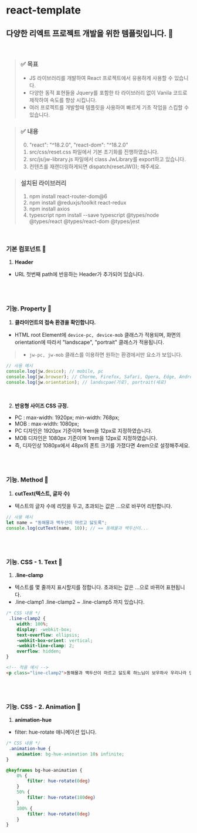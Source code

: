 # react-template

## 다양한 리엑트 프로젝트 개발을 위한 템플릿입니다. :butterfly:
<br>


> ### ✅ 목표
> - JS 라이브러리를 개발하여 React 프로젝트에서 유용하게 사용할 수 있습니다.
> - 다양한 동적 표현들을 Jquery를 포함한 타 라이브러리 없이 Vanila 코드로 제작하여 속도를 향상 시킵니다.
> - 여러 프로젝트를 개발할때 템플릿을 사용하여 빠르게 기초 작업을 스킵할 수 있습니다.


> ### ✅ 내용
> 0. "react": "^18.2.0", "react-dom": "^18.2.0"
> 1. src/css/reset.css 파일에서 기본 초기화를 진행하였습니다.
> 2. src/js/jw-library.js 파일에서 class JwLibrary를 export하고 있습니다.
> 3. 컨텐츠를 재랜더링하게되면 dispatch(resetJW()); 해주세요.


> ### 설치된 라이브러리
> 1. npm install react-router-dom@6
> 2. npm install @reduxjs/toolkit react-redux
> 3. npm install axios
> 4. typescript npm install --save typescript @types/node @types/react @types/react-dom @types/jest

<br>

### 기본 컴포넌트 :cookie:
1. **Header**
- URL 첫번째 path에 반응하는 Header가 추가되어 있습니다.

<br><br>

### 기능. Property :cookie:
1. **클라이언트의 접속 환경을 확인합니다.**
- HTML root Element에 `device-pc, device-mob` 클래스가 적용되며, 화면의 orientation에 따라서 "landscape", "portrait" 클래스가 적용됩니다.
> - `jw-pc, jw-mob` 클래스를 이용하면 원하는 환경에서만 요소가 보입니다.
```javascript
// 사용 예시
console.log(jw.device); // mobile, pc
console.log(jw.browser); // Chorme, Firefox, Safari, Opera, Edge, Android, iPhone
console.log(jw.orientation); // landscpae(가로), portrait(세로)
```

<br>

2. **반응형 사이즈 CSS 규정.**
- PC : max-width: 1920px; min-width: 768px;
- MOB : max-width: 1080px;
- PC 디자인은 1920px 기준이며 1rem을 12px로 지정하였습니다.
- MOB 디자인은 1080px 기준이며 1rem을 12px로 지정하였습니다. 
- 즉, 디자인상 1080px에서 48px의 폰트 크기를 가졌다면 4rem으로 설정해주세요.

<br><br>

### 기능. Method :cookie:
1. **cutText(텍스트, 글자 수)**
- 텍스트의 글자 수에 리밋을 두고, 초과되는 값은 ...으로 바꾸어 리턴합니다.
```javascript
// 사용 예시
let name = "동해물과 백두산이 마르고 닳도록";
console.log(cutText(name, 10)); // == 동해물과 백두산이...
```

<br><br>

### 기능. CSS - 1. Text :cookie:
1. **.line-clamp**
- 텍스트를 몇 줄까지 표시할지를 정합니다. 초과되는 값은 ...으로 바뀌어 표현됩니다.
- .line-clamp1 .line-clamp2 ~ .line-clamp5 까지 있습니다.
```css
/* CSS 내용 */
 .line-clamp2 {
    width: 100%;
    display: -webkit-box;
    text-overflow: ellipsis;
    -webkit-box-orient: vertical;
    -webkit-line-clamp: 2;
    overflow: hidden;
}
```
```html
<!-- 적용 예시 -->
<p class="line-clamp2">동해물과 백두산이 마르고 닳도록 하느님이 보우하사 우리나라 만세 무궁화 삼천리 화려 강산 대한사람 대한으로 길이 보전하세</p>
```

<br><br>

### 기능. CSS - 2. Animation :cookie:
1. **animation-hue**
- filter: hue-rotate 애니메이션 입니다.
```css
/* CSS 내용 */
 .animation-hue {
    animation: bg-hue-animation 10s infinite;
}

@keyframes bg-hue-animation {
    0% {
        filter: hue-rotate(0deg)
    }
    50% {
        filter: hue-rotate(180deg)
    }
    100% {
        filter: hue-rotate(0deg)
    }
}
```